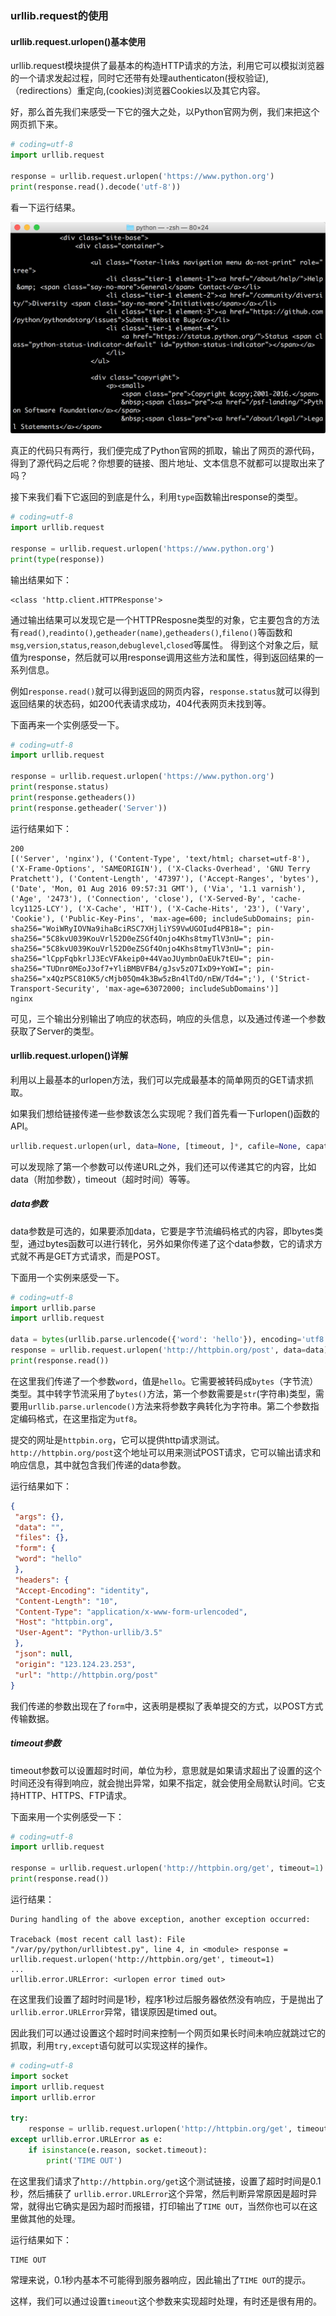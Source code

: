 ### urllib.request的使用

#### urllib.request.urlopen()基本使用

urllib.request模块提供了最基本的构造HTTP请求的方法，利用它可以模拟浏览器的一个请求发起过程，同时它还带有处理authenticaton\(授权验证\),（redirections）重定向,\(cookies\)浏览器Cookies以及其它内容。

好，那么首先我们来感受一下它的强大之处，以Python官网为例，我们来把这个网页抓下来。

```python
# coding=utf-8
import urllib.request

response = urllib.request.urlopen('https://www.python.org')
print(response.read().decode('utf-8'))
```

看一下运行结果。

![3-1-1](assets/3-1-1.png)

真正的代码只有两行，我们便完成了Python官网的抓取，输出了网页的源代码，得到了源代码之后呢？你想要的链接、图片地址、文本信息不就都可以提取出来了吗？

接下来我们看下它返回的到底是什么，利用`type`函数输出response的类型。

```python
# coding=utf-8
import urllib.request

response = urllib.request.urlopen('https://www.python.org')
print(type(response))
```

输出结果如下：

```
<class 'http.client.HTTPResponse'>

```

通过输出结果可以发现它是一个HTTPResposne类型的对象，它主要包含的方法有`read()`,`readinto()`,`getheader(name)`,`getheaders()`,`fileno()`等函数和`msg`,`version`,`status`,`reason`,`debuglevel`,`closed`等属性。
得到这个对象之后，赋值为response，然后就可以用response调用这些方法和属性，得到返回结果的一系列信息。

例如`response.read()`就可以得到返回的网页内容，`response.status`就可以得到返回结果的状态码，如200代表请求成功，404代表网页未找到等。

下面再来一个实例感受一下。

```python
# coding=utf-8
import urllib.request

response = urllib.request.urlopen('https://www.python.org')
print(response.status)
print(response.getheaders())
print(response.getheader('Server'))
```

运行结果如下：

```
200
[('Server', 'nginx'), ('Content-Type', 'text/html; charset=utf-8'), ('X-Frame-Options', 'SAMEORIGIN'), ('X-Clacks-Overhead', 'GNU Terry Pratchett'), ('Content-Length', '47397'), ('Accept-Ranges', 'bytes'), ('Date', 'Mon, 01 Aug 2016 09:57:31 GMT'), ('Via', '1.1 varnish'), ('Age', '2473'), ('Connection', 'close'), ('X-Served-By', 'cache-lcy1125-LCY'), ('X-Cache', 'HIT'), ('X-Cache-Hits', '23'), ('Vary', 'Cookie'), ('Public-Key-Pins', 'max-age=600; includeSubDomains; pin-sha256="WoiWRyIOVNa9ihaBciRSC7XHjliYS9VwUGOIud4PB18="; pin-sha256="5C8kvU039KouVrl52D0eZSGf4Onjo4Khs8tmyTlV3nU="; pin-sha256="5C8kvU039KouVrl52D0eZSGf4Onjo4Khs8tmyTlV3nU="; pin-sha256="lCppFqbkrlJ3EcVFAkeip0+44VaoJUymbnOaEUk7tEU="; pin-sha256="TUDnr0MEoJ3of7+YliBMBVFB4/gJsv5zO7IxD9+YoWI="; pin-sha256="x4QzPSC810K5/cMjb05Qm4k3Bw5zBn4lTdO/nEW/Td4=";'), ('Strict-Transport-Security', 'max-age=63072000; includeSubDomains')]
nginx

```

可见，三个输出分别输出了响应的状态码，响应的头信息，以及通过传递一个参数获取了Server的类型。


#### urllib.request.urlopen()详解

利用以上最基本的urlopen方法，我们可以完成最基本的简单网页的GET请求抓取。

如果我们想给链接传递一些参数该怎么实现呢？我们首先看一下urlopen()函数的API。

```python
urllib.request.urlopen(url, data=None, [timeout, ]*, cafile=None, capath=None, cadefault=False, context=None)
```

可以发现除了第一个参数可以传递URL之外，我们还可以传递其它的内容，比如data（附加参数），timeout（超时时间）等等。

##### data参数

data参数是可选的，如果要添加data，它要是字节流编码格式的内容，即bytes类型，通过bytes函数可以进行转化，另外如果你传递了这个data参数，它的请求方式就不再是GET方式请求，而是POST。

下面用一个实例来感受一下。

```python
# coding=utf-8
import urllib.parse
import urllib.request

data = bytes(urllib.parse.urlencode({'word': 'hello'}), encoding='utf8')
response = urllib.request.urlopen('http://httpbin.org/post', data=data)
print(response.read())

```
在这里我们传递了一个参数`word`，值是`hello`。它需要被转码成`bytes`（字节流）类型。其中转字节流采用了`bytes()`方法，第一个参数需要是`str`(字符串)类型，需要用`urllib.parse.urlencode()`方法来将参数字典转化为字符串。第二个参数指定编码格式，在这里指定为`utf8`。

提交的网址是`httpbin.org`，它可以提供http请求测试。`http://httpbin.org/post`这个地址可以用来测试POST请求，它可以输出请求和响应信息，其中就包含我们传递的data参数。


运行结果如下：

```json
{
 "args": {},
 "data": "",
 "files": {},
 "form": {
 "word": "hello"
 },
 "headers": {
 "Accept-Encoding": "identity",
 "Content-Length": "10",
 "Content-Type": "application/x-www-form-urlencoded",
 "Host": "httpbin.org",
 "User-Agent": "Python-urllib/3.5"
 },
 "json": null,
 "origin": "123.124.23.253",
 "url": "http://httpbin.org/post"
}

```

我们传递的参数出现在了`form`中，这表明是模拟了表单提交的方式，以POST方式传输数据。

##### timeout参数

timeout参数可以设置超时时间，单位为秒，意思就是如果请求超出了设置的这个时间还没有得到响应，就会抛出异常，如果不指定，就会使用全局默认时间。它支持HTTP、HTTPS、FTP请求。

下面来用一个实例感受一下：

```python
# coding=utf-8
import urllib.request

response = urllib.request.urlopen('http://httpbin.org/get', timeout=1)
print(response.read())
```

运行结果：

```
During handling of the above exception, another exception occurred:

Traceback (most recent call last): File "/var/py/python/urllibtest.py", line 4, in <module> response = urllib.request.urlopen('http://httpbin.org/get', timeout=1)
...
urllib.error.URLError: <urlopen error timed out>

```

在这里我们设置了超时时间是1秒，程序1秒过后服务器依然没有响应，于是抛出了`urllib.error.URLError`异常，错误原因是timed out。

因此我们可以通过设置这个超时时间来控制一个网页如果长时间未响应就跳过它的抓取，利用`try,except`语句就可以实现这样的操作。

```python
# coding=utf-8
import socket
import urllib.request
import urllib.error

try:
    response = urllib.request.urlopen('http://httpbin.org/get', timeout=0.1)
except urllib.error.URLError as e:
    if isinstance(e.reason, socket.timeout):
        print('TIME OUT')
```

在这里我们请求了`http://httpbin.org/get`这个测试链接，设置了超时时间是0.1秒，然后捕获了
`urllib.error.URLError`这个异常，然后判断异常原因是超时异常，就得出它确实是因为超时而报错，打印输出了`TIME OUT`，当然你也可以在这里做其他的处理。

运行结果如下：

```
TIME OUT
```

常理来说，0.1秒内基本不可能得到服务器响应，因此输出了`TIME OUT`的提示。

这样，我们可以通过设置`timeout`这个参数来实现超时处理，有时还是很有用的。
















